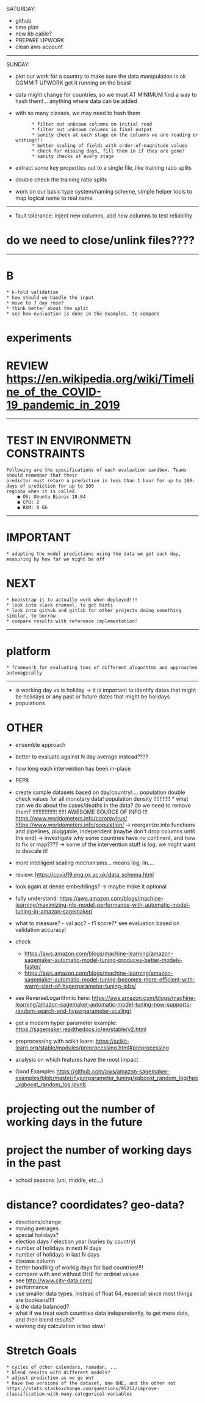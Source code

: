 SATURDAY:

* github
* time plan
* new kb cable?
* PREPARE UPWORK
* clean aws account

------------------------------------------------------------------------------------------------
SUNDAY:

* plot our work for a country to make sure the data manipulation is ok COMMIT UPWORK get it running on the beast
* data might change for countries, so we must AT MINIMUM find a way to hash them!... anything where data can be added
* with so many classes, we may need to hash them

            * filter out unknown columns on initial read
            * filter out unknown columns in final output
            * sanity check at each stage on the columns we are reading or writing!!!
            * better scaling of fields with order-of-magnitude values
            * check for missing days, fill them in if they are gone?
            * sanity checks at every stage
* extract some key properties out to a single file, like training ratio splits
* double check the training ratio splits
* work on our basic type system/naming scheme, simple helper tools to map logical name to real name

------------------------------------------------------------------------------------------------

* fault tolerance: inject new columns, add new columns to test reliability

# do we need to close/unlink files????
------------------------------------------------------------------------------------------------

# B

    * k-fold validation
    * how should we handle the input
    * move to 7 day rmse?
    * think better about the split
    * see how evaluation is done in the examples, to compare

# experiments

# REVIEW https://en.wikipedia.org/wiki/Timeline_of_the_COVID-19_pandemic_in_2019
------------------------------------------------------------------------------------------------        

# TEST IN ENVIRONMETN CONSTRAINTS

    Following are the specifications of each evaluation sandbox. Teams should remember that their
    predictor must return a prediction in less than 1 hour for up to 180-days of prediction for up to 300
    regions when it is called.
        ● OS: Ubuntu Bionic 18.04
        ● CPU: 2
        ● RAM: 8 Gb

        
------------------------------------------------------------------------------------------------     

# IMPORTANT

    * adapting the model predictions using the data we get each day, measuring by how far we might be off

# NEXT

    * bootstrap it to actually work when deployed!!!
    * look into slack channel, to get hints
    * look into github and gitlab for other projects doing something similar, to borrow
    * compare results with reference implementation!

------------------------------------------------------------------------------------------------

# platform

    * framework for evaluating tons of different alogorhtms and approaches automagically

------------------------------------------------------------------------------------------------

* is working day vs is holiday -> it is important to identify dates that might be holidays or any past or future dates
  that might be holidays
* populations

# OTHER

* ensemble approach

* better to evaluate against N day average instead????
* how long each intervention has been in-place
* PEP8
* create sample datasets based on day/country/.... population double check values for all monetary data!
  population density
  !!!!!!!!!!! * what can we do about the cases/deaths in the data? do we need to remove them? !!!!!!!!!!!!!!!!
  !!!!! AWESOME SOURCE OF INFO !!!
  https://www.worldometers.info/coronavirus/
  https://www.worldometers.info/population/
  -> reorganize into functions and pipelines, pluggable, independent (maybe don't drop columns until the end)
  -> investigate why some countries have no continent, and how to fix or map???? -> some of the intervention stuff is
  log. we might want to descale it!
* more intelligent scaling mechanisms... means log, lin....
* review: https://covid19.eng.ox.ac.uk/data_schema.html
* look again at dense embeddings? -> maybe make it optional
* fully
  understand: https://aws.amazon.com/blogs/machine-learning/maximizing-nlp-model-performance-with-automatic-model-tuning-in-amazon-sagemaker/
* what to measure? - val acc? - f1 score?* see evaluation based on validation accuracy!
* check
    - https://aws.amazon.com/blogs/machine-learning/amazon-sagemaker-automatic-model-tuning-produces-better-models-faster/
    - https://aws.amazon.com/blogs/machine-learning/amazon-sagemaker-automatic-model-tuning-becomes-more-efficient-with-warm-start-of-hyperparameter-tuning-jobs/
* see ReverseLogarithmic
  here: https://aws.amazon.com/blogs/machine-learning/amazon-sagemaker-automatic-model-tuning-now-supports-random-search-and-hyperparameter-scaling/
* get a modern hyper parameter example: https://sagemaker.readthedocs.io/en/stable/v2.html
* preprocessing with scikit learn: https://scikit-learn.org/stable/modules/preprocessing.html#preprocessing
* analysis on which features have the most impact
* Good
  Examples https://github.com/aws/amazon-sagemaker-examples/blob/master/hyperparameter_tuning/xgboost_random_log/hpo_xgboost_random_log.ipynb

# projecting out the number of working days in the future

# project the number of working days in the past

* school seasons (uni, middle, etc...)

# distance? coordidates? geo-data?

* directions/change
* moving averages
* special holidays?
* election days / election year (varies by country)
* number of holidays in next N days
* number of holidays in last N days
* disease column
* better handling of workig days for bad countries!!!!
* compare with and without OHE for ordinal values
* see http://www.city-data.com/
* performance
* use smaller data types, instead of float 64, especiall since most things are booleans!!!!
* is the data balanced?
* what if we treat each countries data independently, to get more data, and then blend results?
* working day calculation is too slow!

# Stretch Goals

    * cycles of other calendars, ramadan, ...
    * blend results with different models?
    * adjust prediction as we go on?
    * have two versions of the dataset, one OHE, and the other not https://stats.stackexchange.com/questions/95212/improve-classification-with-many-categorical-variables